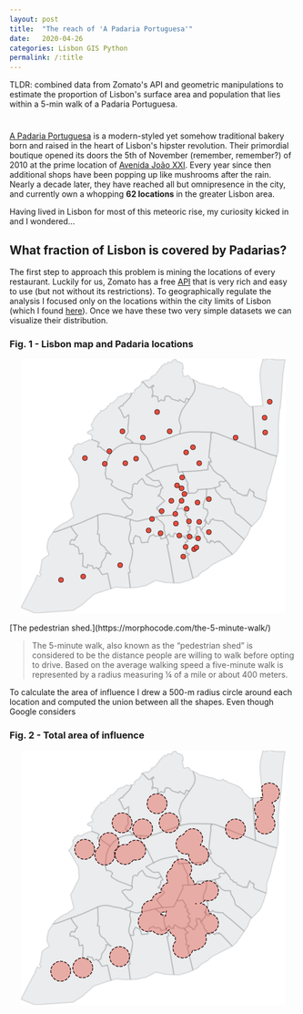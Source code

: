 ```yaml
---
layout: post
title:  "The reach of 'A Padaria Portuguesa'"
date:   2020-04-26
categories: Lisbon GIS Python
permalink: /:title
---
```

TLDR: combined data from Zomato's API and geometric manipulations to estimate the proportion of Lisbon's surface area and population that lies within a 5-min walk of a Padaria Portuguesa. 

<h1 id="posts-label"></h1>

[A Padaria Portuguesa](https://www.apadariaportuguesa.pt/) is a modern-styled yet somehow traditional bakery born and raised in the heart of Lisbon's hipster revolution. Their primordial boutique opened its doors the 5th of November (remember, remember?) of 2010 at the prime location of [Avenida João XXI](https://goo.gl/maps/dSrT1qnjpWMwwu4M6). Every year since then additional shops have been popping up like mushrooms after the rain. Nearly a decade later, they have reached all but omnipresence in the city, and currently own a whopping **62 locations** in the greater Lisbon area.

Having lived in Lisbon for most of this meteoric rise, my curiosity kicked in and I wondered... 

## What fraction of Lisbon is covered by Padarias?

The first step to approach this problem is mining the locations of every restaurant. Luckily for us, Zomato has a free [API](https://developers.zomato.com/api) that is very rich and easy to use (but not without its restrictions). To geographically regulate the analysis I focused only on the locations within the city limits of Lisbon (which I found [here](http://geodados.cm-lisboa.pt/datasets/freguesias-2012)). Once we have these two very simple datasets we can visualize their distribution.

### Fig. 1 - Lisbon map and Padaria locations

<p align="center">
  <img src="/assets/posts/padarias/basemap_locations.png" />
</p>
[The pedestrian shed.](https://morphocode.com/the-5-minute-walk/)

> The 5-minute walk, also known as the “pedestrian shed” is considered to be the distance people are willing to walk before opting to drive. Based on the average walking speed a five-minute walk is represented by a radius measuring ¼ of a mile or about 400 meters.

To calculate the area of influence I drew a 500-m radius circle around each location and computed the union between all the shapes. Even though Google considers

### Fig. 2 - Total area of influence

<p align="center">
  <img src="/assets/posts/padarias/area_difference.png" />
</p>

